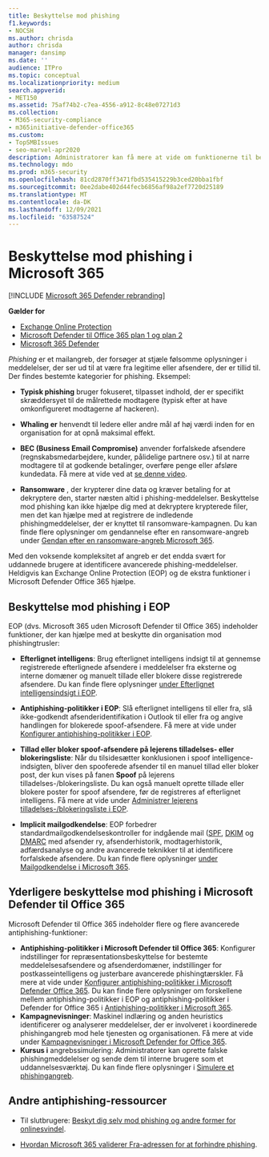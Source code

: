 ```yaml
---
title: Beskyttelse mod phishing
f1.keywords:
- NOCSH
ms.author: chrisda
author: chrisda
manager: dansimp
ms.date: ''
audience: ITPro
ms.topic: conceptual
ms.localizationpriority: medium
search.appverid:
- MET150
ms.assetid: 75af74b2-c7ea-4556-a912-8c48e07271d3
ms.collection:
- M365-security-compliance
- m365initiative-defender-office365
ms.custom:
- TopSMBIssues
- seo-marvel-apr2020
description: Administratorer kan få mere at vide om funktionerne til beskyttelse mod phishing i Exchange Online Protection (EOP) og Microsoft Defender Office 365.
ms.technology: mdo
ms.prod: m365-security
ms.openlocfilehash: 81cd2870ff3471fbd535415229b3ced20bba1fbf
ms.sourcegitcommit: 0ee2dabe402d44fecb6856af98a2ef7720d25189
ms.translationtype: MT
ms.contentlocale: da-DK
ms.lasthandoff: 12/09/2021
ms.locfileid: "63587524"
---
```

# <a name="anti-phishing-protection-in-microsoft-365"></a>Beskyttelse mod phishing i Microsoft 365

[!INCLUDE [Microsoft 365 Defender rebranding](../includes/microsoft-defender-for-office.md)]

**Gælder for**
- [Exchange Online Protection](exchange-online-protection-overview.md)
- [Microsoft Defender til Office 365 plan 1 og plan 2](defender-for-office-365.md)
- [Microsoft 365 Defender](../defender/microsoft-365-defender.md)

*Phishing* er et mailangreb, der forsøger at stjæle følsomme oplysninger i meddelelser, der ser ud til at være fra legitime eller afsendere, der er tillid til. Der findes bestemte kategorier for phishing. Eksempel:

- **Typisk phishing** bruger fokuseret, tilpasset indhold, der er specifikt skræddersyet til de målrettede modtagere (typisk efter at have omkonfigureret modtagerne af hackeren).

- **Whaling er** henvendt til ledere eller andre mål af høj værdi inden for en organisation for at opnå maksimal effekt.

- **BEC (Business Email Compromise)** anvender forfalskede afsendere (regnskabsmedarbejdere, kunder, pålidelige partnere osv.) til at narre modtagere til at godkende betalinger, overføre penge eller afsløre kundedata. Få mere at vide ved at [se denne video](https://www.youtube.com/watch?v=8Kn31h9HwIQ&list=PL3ZTgFEc7LystRja2GnDeUFqk44k7-KXf&index=2).

- **Ransomware** , der krypterer dine data og kræver betaling for at dekryptere den, starter næsten altid i phishing-meddelelser. Beskyttelse mod phishing kan ikke hjælpe dig med at dekryptere krypterede filer, men det kan hjælpe med at registrere de indledende phishingmeddelelser, der er knyttet til ransomware-kampagnen. Du kan finde flere oplysninger om gendannelse efter en ransomware-angreb under [Gendan efter en ransomware-angreb Microsoft 365](recover-from-ransomware.md).

Med den voksende kompleksitet af angreb er det endda svært for uddannede brugere at identificere avancerede phishing-meddelelser. Heldigvis kan Exchange Online Protection (EOP) og de ekstra funktioner i Microsoft Defender Office 365 hjælpe.

## <a name="anti-phishing-protection-in-eop"></a>Beskyttelse mod phishing i EOP

EOP (dvs. Microsoft 365 uden Microsoft Defender til Office 365) indeholder funktioner, der kan hjælpe med at beskytte din organisation mod phishingtrusler:

- **Efterlignet intelligens**: Brug efterlignet intelligens indsigt til at gennemse registrerede efterlignede afsendere i meddelelser fra eksterne og interne domæner og manuelt tillade eller blokere disse registrerede afsendere. Du kan finde flere oplysninger [under Efterlignet intelligensindsigt i EOP](learn-about-spoof-intelligence.md).

- **Antiphishing-politikker i EOP**: Slå efterlignet intelligens til eller fra, slå ikke-godkendt afsenderidentifikation i Outlook til eller fra og angive handlingen for blokerede spoof-afsendere. Få mere at vide under [Konfigurer antiphishing-politikker i EOP](configure-anti-phishing-policies-eop.md).

- **Tillad eller bloker spoof-afsendere på lejerens tilladelses- eller blokeringsliste**: Når du tilsidesætter konklusionen i spoof intelligence-indsigten, bliver den spooferede afsender til en manuel tillad eller bloker post, der kun vises på fanen **Spoof** på lejerens tilladelses-/blokeringsliste. Du kan også manuelt oprette tillade eller blokere poster for spoof afsendere, før de registreres af efterlignet intelligens. Få mere at vide under [Administrer lejerens tilladelses-/blokeringsliste i EOP](tenant-allow-block-list.md).

- **Implicit mailgodkendelse**: EOP forbedrer standardmailgodkendelseskontroller for indgående mail ([SPF](set-up-spf-in-office-365-to-help-prevent-spoofing.md), [DKIM](use-dkim-to-validate-outbound-email.md) og [DMARC](use-dmarc-to-validate-email.md) med afsender ry, afsenderhistorik, modtagerhistorik, adfærdsanalyse og andre avancerede teknikker til at identificere forfalskede afsendere. Du kan finde flere oplysninger [under Mailgodkendelse i Microsoft 365](email-validation-and-authentication.md).

## <a name="additional-anti-phishing-protection-in-microsoft-defender-for-office-365"></a>Yderligere beskyttelse mod phishing i Microsoft Defender til Office 365

Microsoft Defender til Office 365 indeholder flere og flere avancerede antiphishing-funktioner:

- **Antiphishing-politikker i Microsoft Defender til Office 365**: Konfigurer indstillinger for repræsentationsbeskyttelse for bestemte meddelelsesafsendere og afsenderdomæner, indstillinger for postkasseintelligens og justerbare avancerede phishingtærskler. Få mere at vide under [Konfigurer antiphishing-politikker i Microsoft Defender Office 365](configure-mdo-anti-phishing-policies.md). Du kan finde flere oplysninger om forskellene mellem antiphishing-politikker i EOP og antiphishing-politikker i Defender for Office 365 i [Antiphishing-politikker i Microsoft 365](set-up-anti-phishing-policies.md).
- **Kampagnevisninger**: Maskinel indlæring og anden heuristics identificerer og analyserer meddelelser, der er involveret i koordinerede phishingangreb mod hele tjenesten og organisationen. Få mere at vide under [Kampagnevisninger i Microsoft Defender for Office 365](campaigns.md).
- **Kursus i** angrebssimulering: Administratorer kan oprette falske phishingmeddelelser og sende dem til interne brugere som et uddannelsesværktøj. Du kan finde flere oplysninger i [Simulere et phishingangreb](attack-simulation-training.md).

## <a name="other-anti-phishing-resources"></a>Andre antiphishing-ressourcer

- Til slutbrugere: [Beskyt dig selv mod phishing og andre former for onlinesvindel](https://support.microsoft.com/office/be0de46a-29cd-4c59-aaaf-136cf177d593).

- [Hvordan Microsoft 365 validerer Fra-adressen for at forhindre phishing](how-office-365-validates-the-from-address.md).
